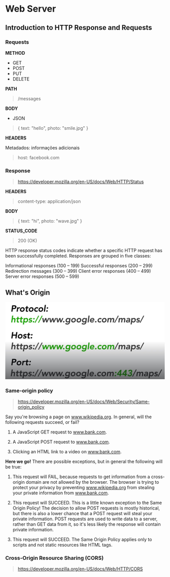 # Web Server

## Introduction to HTTP Response and Requests

### Requests

**METHOD**

* GET
* POST
* PUT
* DELETE

**PATH**

> /messages

**BODY**

* JSON

> { text: "hello", photo: "smile.jpg" }

**HEADERS**

Metadados: informações adicionais

> host: facebook.com

### Response

> https://developer.mozilla.org/en-US/docs/Web/HTTP/Status

**HEADERS**

> content-type: application/json

**BODY**

> { text: "hi", photo: "wave.jpg" }

**STATUS_CODE**

> 200 (OK)

HTTP response status codes indicate whether a specific HTTP request has been successfully completed. Responses are grouped in five classes:

Informational responses (100 – 199)
Successful responses (200 – 299)
Redirection messages (300 – 399)
Client error responses (400 – 499)
Server error responses (500 – 599)

## What's Origin

![Origin URL](/images/origin-url.jpg)

### Same-origin policy

> https://developer.mozilla.org/en-US/docs/Web/Security/Same-origin_policy


Say you're browsing a page on www.wikipedia.org. In general, will the following requests succeed, or fail?

1. A JavaScript GET request to www.bank.com.

2. A JavaScript POST request to www.bank.com.

3. Clicking an HTML link to a video on www.bank.com.

**Here we go!** There are possible exceptions, but in general the following will be true:

1. This request will FAIL, because requests to get information from a cross-origin domain are not allowed by the browser. The browser is trying to protect your privacy by preventing www.wikipedia.org from stealing your private information from www.bank.com.

2. This request will SUCCEED. This is a little known exception to the Same Origin Policy! The decision to allow POST requests is mostly historical, but there is also a lower chance that a POST request will steal your private information. POST requests are used to write data to a server, rather than GET data from it, so it's less likely the response will contain private information.

3. This request will SUCCEED. The Same Origin Policy applies only to scripts and not static resources like HTML tags.

### Cross-Origin Resource Sharing (CORS)

> https://developer.mozilla.org/en-US/docs/Web/HTTP/CORS

